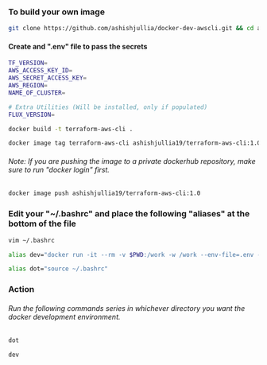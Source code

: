 ### To build your own image
```bash
git clone https://github.com/ashishjullia/docker-dev-awscli.git && cd ansible/single-liner
```
#### Create and ".env" file to pass the secrets
```bash
TF_VERSION=
AWS_ACCESS_KEY_ID=
AWS_SECRET_ACCESS_KEY=
AWS_REGION=
NAME_OF_CLUSTER=

# Extra Utilities (Will be installed, only if populated)
FLUX_VERSION=
```
```bash
docker build -t terraform-aws-cli .
```
```bash
docker image tag terraform-aws-cli ashishjullia19/terraform-aws-cli:1.0
```
###### Note: If you are pushing the image to a private dockerhub repository, make sure to run "docker login" first.
```bash
docker image push ashishjullia19/terraform-aws-cli:1.0
```
### Edit your "~/.bashrc" and place the following "aliases" at the bottom of the file

```bash
vim ~/.bashrc
```

```bash
alias dev="docker run -it --rm -v $PWD:/work -w /work --env-file=.env --entrypoint /new.sh ashishjullia19/terraform-aws-cli:5.0"
```

```bash
alias dot="source ~/.bashrc"
```
### Action
###### Run the following commands series in whichever directory you want the docker development environment.

```bash
dot
```
```bash
dev
```
